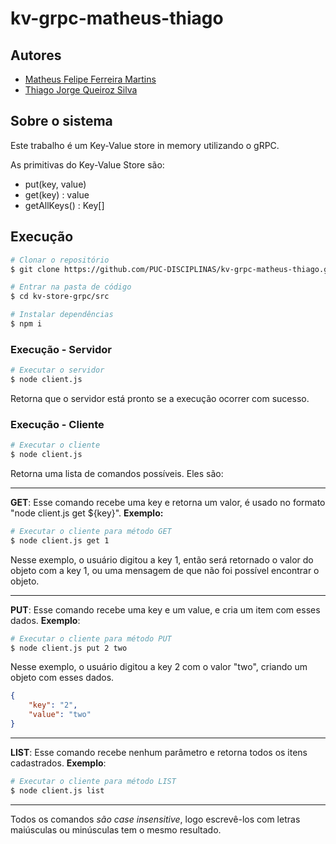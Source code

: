 # kv-grpc-matheus-thiago
## Autores

* [Matheus Felipe Ferreira Martins](https://github.com/MatheusFFM)
* [Thiago Jorge Queiroz Silva](https://github.com/ThiagoQueirozSilva)

## Sobre o sistema

Este trabalho é um Key-Value store in memory utilizando o gRPC.

As primitivas do Key-Value Store são:

- put(key, value)
- get(key) : value
- getAllKeys() : Key[]

## Execução

```bash
# Clonar o repositório
$ git clone https://github.com/PUC-DISCIPLINAS/kv-grpc-matheus-thiago.git

# Entrar na pasta de código
$ cd kv-store-grpc/src

# Instalar dependências
$ npm i
```

### Execução - Servidor

```bash
# Executar o servidor
$ node client.js
```

Retorna que o servidor está pronto se a execução ocorrer com sucesso.

### Execução - Cliente

```bash
# Executar o cliente
$ node client.js
```

Retorna uma lista de comandos possíveis. Eles são:
<hr>

**GET**: Esse comando recebe uma key e retorna um valor, é usado no formato "node client.js get ${key}". **Exemplo:**


```bash
# Executar o cliente para método GET
$ node client.js get 1
```
Nesse exemplo, o usuário digitou a key 1, então será retornado o valor do objeto com a key 1, ou uma mensagem de que não foi possível encontrar o objeto.

<hr>

**PUT**: Esse comando recebe uma key e um value, e cria um item com esses dados. **Exemplo**:
```bash
# Executar o cliente para método PUT
$ node client.js put 2 two
```
Nesse exemplo, o usuário digitou a key 2 com o valor "two", criando um objeto com esses dados.
```json
{
    "key": "2",
    "value": "two"
}
```

<hr>

**LIST**: Esse comando recebe nenhum parâmetro e retorna todos os itens cadastrados. **Exemplo**:

```bash
# Executar o cliente para método LIST
$ node client.js list
```

<hr>

Todos os comandos *são case insensitive*, logo escrevê-los com letras maiúsculas ou minúsculas tem o mesmo resultado.